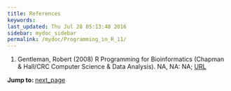 ```yaml
---
title: References
keywords: 
last_updated: Thu Jul 28 05:13:48 2016
sidebar: mydoc_sidebar
permalink: /mydoc/Programming_in_R_11/
---
```

 
1. Gentleman, Robert (2008) R Programming for Bioinformatics (Chapman \& Hall/CRC Computer Science \& Data Analysis). NA, NA: NA; [URL](http://www.amazon.com/Programming-Bioinformatics-Chapman-Computer-Analysis/dp/1420063677)
<div class="tags">
<b>Jump to: </b>
<a href="../../mydoc/Programming_in_R_01/" class="btn btn-default navbar-btn cursorNorm" role="button">next_page</a>
</div>
